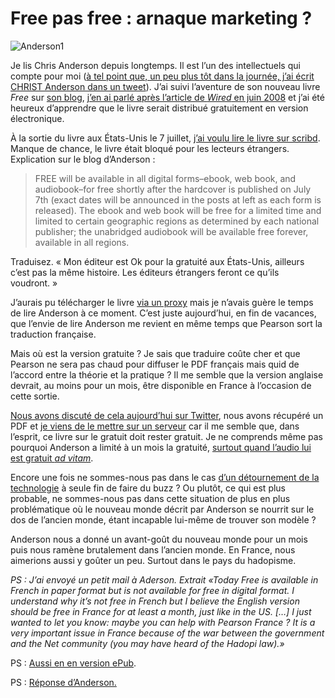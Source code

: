# Free pas free : arnaque marketing ?

![Anderson1](https://tcrouzet.com/images_tc/2009/08/Anderson1.gif)

Je lis Chris Anderson depuis longtemps. Il est l’un des intellectuels qui compte pour moi ([à tel point que, un peu plus tôt dans la journée, j’ai écrit CHRIST Anderson dans un tweet](http://twitter.com/crouzet/status/3600569743)). J’ai suivi l’aventure de son nouveau livre *Free* sur [son blog](http://www.thelongtail.com/), [j’en ai parlé après l’article de *Wired* en juin 2008](https://tcrouzet.com/2008/06/01/mediapart-mort-ne/) et j’ai été heureux d’apprendre que le livre serait distribué gratuitement en version électronique.<span id="more-9050"></span>

À la sortie du livre aux États-Unis le 7 juillet, [j’ai voulu lire le livre sur scribd](http://www.scribd.com/doc/17135767/FREE-by-Chris-Anderson). Manque de chance, le livre était bloqué pour les lecteurs étrangers. Explication sur le blog d’Anderson :

> FREE will be available in all digital forms–ebook, web book, and audiobook–for free shortly after the hardcover is published on July 7th (exact dates will be announced in the posts at left as each form is released). The ebook and web book will be free for a limited time and limited to certain geographic regions as determined by each national publisher; the unabridged audiobook will be available free forever, available in all regions.

Traduisez. « Mon éditeur est Ok pour la gratuité aux États-Unis, ailleurs c’est pas la même histoire. Les éditeurs étrangers feront ce qu’ils voudront. »

J’aurais pu télécharger le livre [via un proxy](http://w3.hidemyass.com/index.php?q=aHR0cDovL3d3dy5zY3JpYmQuY29tL2RvYy8xNzEzNTc2Ny9GUkVFLWJ5LUNocmlzLUFuZGVyc29u&hl=0) mais je n’avais guère le temps de lire Anderson à ce moment. C’est juste aujourd’hui, en fin de vacances, que l’envie de lire Anderson me revient en même temps que Pearson sort la traduction française.

Mais où est la version gratuite ? Je sais que traduire coûte cher et que Pearson ne sera pas chaud pour diffuser le PDF français mais quid de l’accord entre la théorie et la pratique ? Il me semble que la version anglaise devrait, au moins pour un mois, être disponible en France à l’occasion de cette sortie.

[Nous avons discuté de cela aujourd’hui sur Twitter](https://tcrouzet.com/2009/08/28/tweets-du-vendredi-28-aout-2009), nous avons récupéré un PDF et [je viens de le mettre sur un serveur](http://www.box.net/shared/xcrdp8u8sa) car il me semble que, dans l’esprit, ce livre sur le gratuit doit rester gratuit. Je ne comprends même pas pourquoi Anderson a limité à un mois la gratuité, [surtout quand l’audio lui est gratuit *ad vitam*](http://www.book-ebook.com/ebook/free-the-future-of-a-radical-price.html).

Encore une fois ne sommes-nous pas dans le cas [d’un détournement de la technologie](https://tcrouzet.com/2009/08/28/the-dumb-writers-on-twitter-again/) à seule fin de faire du buzz ? Ou plutôt, ce qui est plus probable, ne sommes-nous pas dans cette situation de plus en plus problématique où le nouveau monde décrit par Anderson se nourrit sur le dos de l’ancien monde, étant incapable lui-même de trouver son modèle ?

Anderson nous a donné un avant-goût du nouveau monde pour un mois puis nous ramène brutalement dans l’ancien monde. En France, nous aimerions aussi y goûter un peu. Surtout dans le pays du hadopisme.

*PS : J’ai envoyé un petit mail à Aderson. Extrait «Today Free is available in French in paper format but is not available for free in digital format. I understand why it’s not free in French but I believe the English version should be free in France for at least a month, just like in the US. \[…\] I just wanted to let you know: maybe you can help with Pearson France ? It is a very important issue in France because of the war between the government and the Net community (you may have heard of the Hadopi law).»*

PS : [Aussi en en version ePub](http://drop.io/freeepub).

PS : [Réponse d’Anderson.](https://tcrouzet.com/2009/08/29/reponse-de-chris-anderson/)